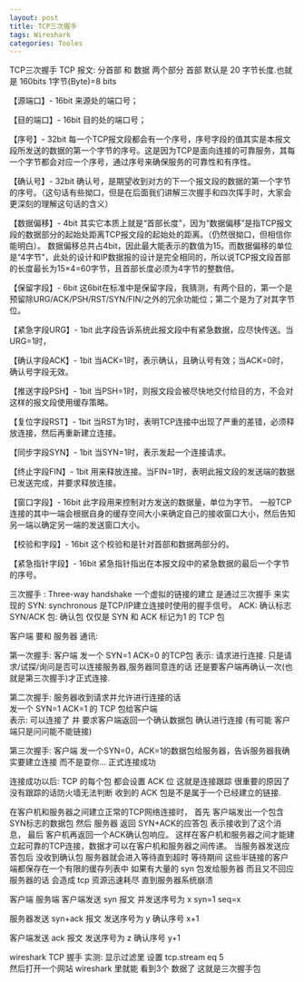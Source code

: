 ```yaml
---
layout: post
title: TCP三次握手
tags: Wireshark
categories: Tooles
---
```




TCP三次握手
TCP 报文:  分首部  和 数据 两个部分
首部 默认是 20 字节长度.也就是 160bits            1字节(Byte)=8 bits  

【源端口】- 16bit   来源处的端口号；

【目的端口】- 16bit   目的处的端口号；

【序号】- 32bit
每一个TCP报文段都会有一个序号，序号字段的值其实是本报文段所发送的数据的第一个字节的序号。这是因为TCP是面向连接的可靠服务，其每一个字节都会对应一个序号，通过序号来确保服务的可靠性和有序性。

【确认号】- 32bit
确认号，是期望收到对方的下一个报文段的数据的第一个字节的序号。（这句话有些拗口，但是在后面我们讲解三次握手和四次挥手时，大家会更深刻的理解这句话的含义）

【数据偏移】- 4bit
其实它本质上就是“首部长度”，因为“数据偏移”是指TCP报文段的数据部分的起始处距离TCP报文段的起始处的距离。（仍然很拗口，但相信你能明白）。
数据偏移总共占4bit，因此最大能表示的数值为15。而数据偏移的单位是“4字节”，此处的设计和IP数据报的设计是完全相同的，所以说TCP报文段首部的长度最长为15×4=60字节，且首部长度必须为4字节的整数倍。

【保留字段】- 6bit
这6bit在标准中是保留字段，我猜测，有两个目的，第一个是预留除URG/ACK/PSH/RST/SYN/FIN/之外的冗余功能位；第二个是为了对其字节位。

【紧急字段URG】- 1bit
此字段告诉系统此报文段中有紧急数据，应尽快传送。当URG=1时，

【确认字段ACK】- 1bit
当ACK=1时，表示确认，且确认号有效；当ACK=0时，确认号字段无效。

【推送字段PSH】- 1bit
当PSH=1时，则报文段会被尽快地交付给目的方，不会对这样的报文段使用缓存策略。

【复位字段RST】- 1bit
当RST为1时，表明TCP连接中出现了严重的差错，必须释放连接，然后再重新建立连接。

【同步字段SYN】- 1bit
当SYN=1时，表示发起一个连接请求。

【终止字段FIN】- 1bit
用来释放连接。当FIN=1时，表明此报文段的发送端的数据已发送完成，并要求释放连接。

【窗口字段】- 16bit
此字段用来控制对方发送的数据量，单位为字节。
一般TCP连接的其中一端会根据自身的缓存空间大小来确定自己的接收窗口大小，然后告知另一端以确定另一端的发送窗口大小。

【校验和字段】- 16bit
这个校验和是针对首部和数据两部分的。

【紧急指针字段】- 16bit
紧急指针指出在本报文段中的紧急数据的最后一个字节的序号。





三次握手 : Three-way handshake
一个虚拟的链接的建立  是通过三次握手 来实现的 
SYN: synchronous 是TCP/IP建立连接时使用的握手信号。
ACK: 确认标志 
 SYN/ACK 包: 确认包  仅仅是 SYN 和 ACK 标记为1 的 TCP 包




客户端 要和 服务器 通讯:  

第一次握手:     客户端  发一个 SYN=1 ACK=0 的TCP包                表示:  请求进行连接.
只是请求/试探/询问是否可以连接服务器,服务器同意连的话 
还是要客户端再确认一次(也就是第三次握手)才正式连接. 
  
  
第二次握手:     服务器收到请求并允许进行连接的话  
 发一个 SYN=1  ACK=1  的 TCP 包给客户端  
 表示: 可以连接了 并 要求客户端返回一个确认数据包 确认进行连接 (有可能 客户端只是问问能不能链接)


第三次握手:   客户端  发一个SYN=0，ACK=1的数据包给服务器，告诉服务器我确实要建立连接 而不是耍你… 正式连接成功
 



 

连接成功以后: TCP 的每个包 都会设置 ACK 位
这就是连接跟踪 很重要的原因了  
没有跟踪的话防火墙无法判断 收到的 ACK 包是不是属于一个已经建立的链接. 
 







在客户机和服务器之间建立正常的TCP网络连接时，
首先 客户端发出一个包含SYN标志的数据包
然后 服务器 返回 SYN+ACK的应答包  表示接收到了这个消息，
最后 客户机再返回一个ACK确认包响应。
这样在客户机和服务器之间才能建立起可靠的TCP连接，数据才可以在客户机和服务器之间传递。
当服务器发送应答包后 没收到确认包 服务器就会进入等待直到超时
等待期间 这些半链接的客户端都保存在一个有限的缓存列表中 
如果有大量的 syn 包发给服务器 而且又不回应服务器的话 会造成 tcp 资源迅速耗尽  直到服务器系统崩溃 








客户端          服务端
客户端发送 syn 报文 并发送序号为 x   syn=1 seq=x

服务器发送 syn+ack 报文  发送序号为 y 确认序号 x+1

客户端发送 ack 报文 发送序号为 z 确认序号 y+1












wireshark  TCP 握手 实测:
显示过滤里 设置  tcp.stream eq 5  
然后打开一个网站   wireshark 里就能 看到3个 数据了  这就是三次握手包



